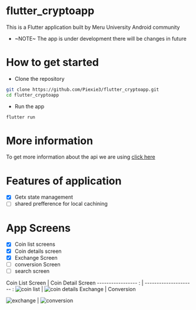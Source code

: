 # flutter_cryptoapp

This is a Flutter application built by Meru University Android community

- ~NOTE~ The app is under development there will be changes in future

# How to get started

- Clone the repository

```bash
git clone https://github.com/Piexie3/flutter_cryptoapp.git
cd flutter_cryptoapp
```

- Run the app

```bash
flutter run
```

# More information

To get more information about the api we are using [click here](https://api.coinpaprika.com/)

# Features of application

- [x] Getx state management
- [ ] shared prefference for local cachining

# App Screens

- [x] Coin list screens
- [x] Coin details screen
- [x] Exchange Screen
- [ ] conversion Screen
- [ ] search screen

 Coin List Screen |  Coin Detail Screen
----------------- :  | --------------------- :
![coin list](https://github.com/Piexie3/flutter_cryptoapp/assets/106010697/a5e16e26-7c53-4412-b5e7-f8ba452e30f0)  | ![coin details](https://github.com/Piexie3/flutter_cryptoapp/assets/106010697/f0006a6d-5ff1-4849-bc21-02ebfb229080)
 Exchange | Conversion

![exchange](https://github.com/Piexie3/flutter_cryptoapp/assets/106010697/628abfc2-d898-4d46-b27d-06e607885704) | ![conversion](https://github.com/Piexie3/flutter_cryptoapp/assets/106010697/c8f78fef-a9ac-42cc-ba15-b135da567bb9)




